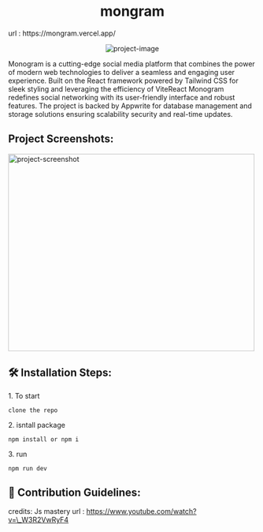 <h1 align="center" id="title">mongram</h1>
<span>url : https://mongram.vercel.app/</span>
<p align="center"><img src="https://i.ibb.co/VL86rhQ/Screenshot-2023-12-20-223909.png" alt="project-image"></p>

<p id="description">Monogram is a cutting-edge social media platform that combines the power of modern web technologies to deliver a seamless and engaging user experience. Built on the React framework powered by Tailwind CSS for sleek styling and leveraging the efficiency of ViteReact Monogram redefines social networking with its user-friendly interface and robust features. The project is backed by Appwrite for database management and storage solutions ensuring scalability security and real-time updates.</p>

<h2>Project Screenshots:</h2>

<img src="https://i.ibb.co/19TmNCD/mongram-screenshot.png" alt="project-screenshot" width="500" height="400">

<h2>🛠️ Installation Steps:</h2>

<p>1. To start</p>

```
clone the repo
```

<p>2. isntall package</p>

```
npm install or npm i
```

<p>3. run</p>

```
npm run dev
```

<h2>🍰 Contribution Guidelines:</h2>

credits: Js mastery url : https://www.youtube.com/watch?v=\_W3R2VwRyF4
